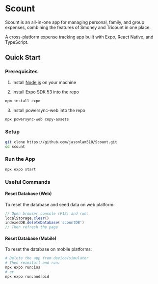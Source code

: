 # Scount
Scount is an all-in-one app for managing personal, family, and group expenses, combining the features of Smoney and Tricount in one place.

A cross-platform expense tracking app built with Expo, React Native, and TypeScript.

## Quick Start

### Prerequisites

1. Install [Node.js](https://nodejs.org) on your machine

2. Install Expo SDK 53 into the repo
```bash
npm install expo
```

3. Install powersync-web into the repo
```bash
npx powersync-web copy-assets
```

### Setup

```bash
git clone https://github.com/jasonlam510/Scount.git
cd scount
```

### Run the App

```bash
npx expo start
```

### Useful Commands

#### Reset Database (Web)

To reset the database and seed data on web platform:

```javascript
// Open browser console (F12) and run:
localStorage.clear()
indexedDB.deleteDatabase('scountDB')
// Then refresh the page
```

#### Reset Database (Mobile)

To reset the database on mobile platforms:

```bash
# Delete the app from device/simulator
# Then reinstall and run:
npx expo run:ios
# or
npx expo run:android